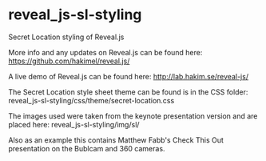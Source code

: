 reveal_js-sl-styling
====================

Secret Location styling of Reveal.js

More info and any updates on Reveal.js can be found here:
https://github.com/hakimel/reveal.js/

A live demo of Reveal.js can be found here:
http://lab.hakim.se/reveal-js/

The Secret Location style sheet theme can be found is in the CSS folder:
reveal_js-sl-styling/css/theme/secret-location.css

The images used were taken from the keynote presentation version and are placed here:
reveal_js-sl-styling/img/sl/

Also as an example this contains Matthew Fabb's Check This Out presentation on the Bublcam and 360 cameras.
